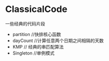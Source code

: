 # ClassicalCode
一些经典的代码片段

* partition  //快排核心函数
* dayCount   //计算任意两个日期之间相隔的天数
* KMP   // 经典的串匹配算法
* Singleton //单例模式